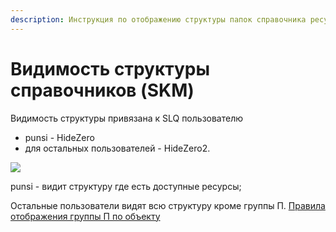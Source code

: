 ```yaml
---
description: Инструкция по отображению структуры папок справочника ресурсов
---
```


# Видимость структуры справочников (SKM)

Видимость структуры привязана к SLQ пользователю

* punsi - HideZero
* для остальных пользователей - HideZero2.

![](<../../.gitbook/assets/image (513).png>)

punsi - видит структуру где есть доступные ресурсы;

Остальные пользователи видят всю структуру кроме группы П. [Правила отображения группы П по объекту](broken-reference)

